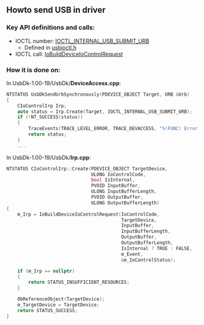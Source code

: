 ## Howto send USB in driver
### Key API definitions and calls:
- IOCTL number: [IOCTL_INTERNAL_USB_SUBMIT_URB](https://docs.microsoft.com/en-us/windows-hardware/drivers/ddi/content/usbioctl/ni-usbioctl-ioctl_internal_usb_submit_urb)
    - Defined in [usbioctl.h](https://docs.microsoft.com/en-us/windows-hardware/drivers/ddi/content/usbioctl/)
- IOCTL call: [IoBuildDeviceIoControlRequest](https://docs.microsoft.com/en-us/windows-hardware/drivers/ddi/content/wdm/nf-wdm-iobuilddeviceiocontrolrequest)

### How it is done on:
In UsbDk-1.00-19/UsbDk/**DeviceAccess.cpp**:
``` c
NTSTATUS UsbDkSendUrbSynchronously(PDEVICE_OBJECT Target, URB &Urb)
{
    CIoControlIrp Irp;
    auto status = Irp.Create(Target, IOCTL_INTERNAL_USB_SUBMIT_URB);
    if (!NT_SUCCESS(status))
    {
        TraceEvents(TRACE_LEVEL_ERROR, TRACE_DEVACCESS, "%!FUNC! Error %!STATUS! during IOCTL IRP creation", status);
        return status;
    }
    ...
```

In UsbDk-1.00-19/UsbDk/**Irp.cpp**:
``` c
NTSTATUS CIoControlIrp::Create(PDEVICE_OBJECT TargetDevice,
                               ULONG IoControlCode,
                               bool IsInternal,
                               PVOID InputBuffer,
                               ULONG InputBufferLength,
                               PVOID OutputBuffer,
                               ULONG OutputBufferLength)
{
    m_Irp = IoBuildDeviceIoControlRequest(IoControlCode,
                                          TargetDevice,
                                          InputBuffer,
                                          InputBufferLength,
                                          OutputBuffer,
                                          OutputBufferLength,
                                          IsInternal ? TRUE : FALSE,
                                          m_Event,
                                          &m_IoControlStatus);

    if (m_Irp == nullptr)
    {
        return STATUS_INSUFFICIENT_RESOURCES;
    }

    ObReferenceObject(TargetDevice);
    m_TargetDevice = TargetDevice;
    return STATUS_SUCCESS;
}
```
